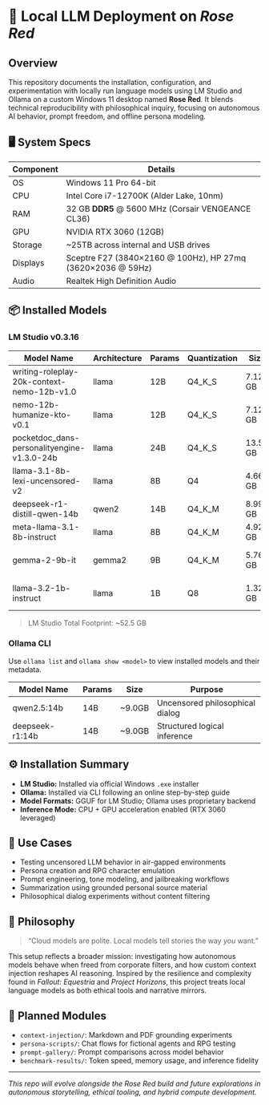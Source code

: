 # 🧠 Local LLM Deployment on *Rose Red*

## Overview

This repository documents the installation, configuration, and experimentation with locally run language models using LM Studio and Ollama on a custom Windows 11 desktop named **Rose Red**. It blends technical reproducibility with philosophical inquiry, focusing on autonomous AI behavior, prompt freedom, and offline persona modeling.

## 🖥️ System Specs

| Component       | Details |
|----------------|---------|
| OS             | Windows 11 Pro 64-bit |
| CPU            | Intel Core i7-12700K (Alder Lake, 10nm) |
| RAM            | 32 GB **DDR5** @ 5600 MHz (Corsair VENGEANCE CL36) |
| GPU            | NVIDIA RTX 3060 (12GB) |
| Storage        | ~25TB across internal and USB drives |
| Displays       | Sceptre F27 (3840×2160 @ 100Hz), HP 27mq (3620×2036 @ 59Hz) |
| Audio          | Realtek High Definition Audio |

## 📦 Installed Models

### LM Studio v0.3.16

| Model Name                                             | Architecture | Params | Quantization | Size    | Purpose                           |
|--------------------------------------------------------|--------------|--------|--------------|---------|-----------------------------------|
| writing-roleplay-20k-context-nemo-12b-v1.0             | llama        | 12B    | Q4_K_S        | 7.12 GB | Longform persona-driven writing   |
| nemo-12b-humanize-kto-v0.1                             | llama        | 12B    | Q4_K_S        | 7.12 GB | Humanized conversational agent    |
| pocketdoc_dans-personalityengine-v1.3.0-24b            | llama        | 24B    | Q4_K_S        | 13.55 GB| Complex character emulation       |
| llama-3.1-8b-lexi-uncensored-v2                        | llama        | 8B     | Q4            | 4.66 GB | Unfiltered model interaction      |
| deepseek-r1-distill-qwen-14b                          | qwen2        | 14B    | Q4_K_M        | 8.99 GB | Logic-driven summarization        |
| meta-llama-3.1-8b-instruct                            | llama        | 8B     | Q4_K_M        | 4.92 GB | Instruction-following tasks       |
| gemma-2-9b-it                                         | gemma2       | 9B     | Q4_K_M        | 5.76 GB | Clean, technical communication    |
| llama-3.2-1b-instruct                                 | llama        | 1B     | Q8            | 1.32 GB | Lightweight testing & debugging   |

> LM Studio Total Footprint: ~52.5 GB

### Ollama CLI

Use `ollama list` and `ollama show <model>` to view installed models and their metadata.

| Model Name       | Params | Size   | Purpose                            |
|------------------|--------|--------|------------------------------------|
| qwen2.5:14b       | 14B    | ~9.0GB | Uncensored philosophical dialog    |
| deepseek-r1:14b   | 14B    | ~9.0GB | Structured logical inference       |

## ⚙️ Installation Summary

- **LM Studio:** Installed via official Windows `.exe` installer
- **Ollama:** Installed via CLI following an online step-by-step guide
- **Model Formats:** GGUF for LM Studio; Ollama uses proprietary backend
- **Inference Mode:** CPU + GPU acceleration enabled (RTX 3060 leveraged)

## 🧪 Use Cases

- Testing uncensored LLM behavior in air-gapped environments
- Persona creation and RPG character emulation
- Prompt engineering, tone modeling, and jailbreaking workflows
- Summarization using grounded personal source material
- Philosophical dialog experiments without content filtering

## 🎯 Philosophy

> “Cloud models are polite. Local models tell stories the way *you* want.”

This setup reflects a broader mission: investigating how autonomous models behave when freed from corporate filters, and how custom context injection reshapes AI reasoning. Inspired by the resilience and complexity found in *Fallout: Equestria* and *Project Horizons*, this project treats local language models as both ethical tools and narrative mirrors.

## 🔧 Planned Modules

- `context-injection/`: Markdown and PDF grounding experiments
- `persona-scripts/`: Chat flows for fictional agents and RPG testing
- `prompt-gallery/`: Prompt comparisons across model behavior
- `benchmark-results/`: Token speed, memory usage, and inference fidelity

---

*This repo will evolve alongside the Rose Red build and future explorations in autonomous storytelling, ethical tooling, and hybrid compute development.*

